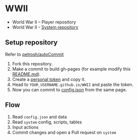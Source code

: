 # WWII

- World War II – Player repository
- World War II - [System repository](https://github.com/Fork-n-Play/WWII-system)

## Setup repository

Refer to [petrosh/autoCommit](https://github.com/petrosh/autoCommit)

1. Fork this repository.
2. Make a commit to build gh-pages (for example modify this [README.md](../../edit/master/README.md)).
3. Create a [personal token](https://github.com/settings/tokens) and copy it.
4. Head to `YOUR_USERNAME.github.io/WWII` and paste the token.
5. Now you can commit to [config.json](config.json) from the same page.

## Flow

1. Read `config.json` and data
2. Read `system` config, scripts, tables
3. Input actions
4. Commit changes and open a Pull request on `system`
